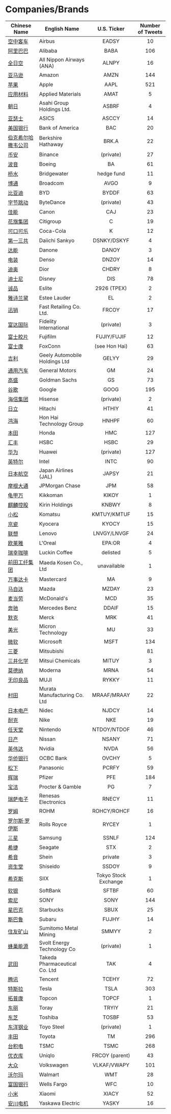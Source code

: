 # Companies/Brands
        
| Chinese Name | English Name | U.S. Ticker | Number of Tweets |
| ----- | ----- | :---: | :---: |
| [空中客车](空中客车.md) | Airbus | EADSY | 10 |
| [阿里巴巴](阿里巴巴.md) | Alibaba | BABA | 106 |
| [全日空](全日空.md) | All Nippon Airways (ANA) | ALNPY | 16 |
| [亚马逊](亚马逊.md) | Amazon | AMZN | 144 |
| [苹果](苹果.md) | Apple | AAPL | 521 |
| [应用材料](应用材料.md) | Applied Materials | AMAT | 5 |
| [朝日](朝日.md) | Asahi Group Holdings Ltd. | ASBRF | 4 |
| [亚瑟士](亚瑟士.md) | ASICS | ASCCY | 14 |
| [美国银行](美国银行.md) | Bank of America | BAC | 20 |
| [伯克希尔哈撒韦公司](伯克希尔哈撒韦公司.md) | Berkshire Hathaway | BRK.A | 22 |
| [币安](币安.md) | Binance | (private) | 27 |
| [波音](波音.md) | Boeing | BA | 61 |
| [桥水](桥水.md) | Bridgewater | hedge fund | 11 |
| [博通](博通.md) | Broadcom | AVGO | 9 |
| [比亚迪](比亚迪.md) | BYD | BYDDF | 63 |
| [字节跳动](字节跳动.md) | ByteDance | (private) | 43 |
| [佳能](佳能.md) | Canon | CAJ | 23 |
| [花旗集团](花旗集团.md) | Citigroup | C | 19 |
| [可口可乐](可口可乐.md) | Coca-Cola | K | 12 |
| [第一三共](第一三共.md) | Daiichi Sankyo | DSNKY/DSKYF | 4 |
| [达能](达能.md) | Danone | DANOY | 3 |
| [电装](电装.md) | Denso | DNZOY | 14 |
| [迪奥](迪奥.md) | Dior | CHDRY | 8 |
| [迪士尼](迪士尼.md) | Disney | DIS | 78 |
| [诚品](诚品.md) | Eslite | 2926 (TPEX) | 2 |
| [雅诗兰黛](雅诗兰黛.md) | Estee Lauder | EL | 2 |
| [迅销](迅销.md) | Fast Retailing Co. Ltd. | FRCOY | 17 |
| [富达国际](富达国际.md) | Fidelity International | (private) | 3 |
| [富士胶片](富士胶片.md) | Fujifilm | FUJIY/FUJIF | 12 |
| [富士康](富士康.md) | FoxConn | (see Hon Hai) | 63 |
| [吉利](吉利.md) | Geely Automobile Holdings Ltd | GELYY | 29 |
| [通用汽车](通用汽车.md) | General Motors | GM | 24 |
| [高盛](高盛.md) | Goldman Sachs | GS | 73 |
| [谷歌](谷歌.md) | Google | GOOG | 195 |
| [海信集团](海信集团.md) | Hisense | (private) | 2 |
| [日立](日立.md) | Hitachi | HTHIY | 41 |
| [鸿海](鸿海.md) | Hon Hai Technology Group | HNHPF | 60 |
| [本田](本田.md) | Honda | HMC | 127 |
| [汇丰](汇丰.md) | HSBC | HSBC | 29 |
| [华为](华为.md) | Huawei | (private) | 127 |
| [英特尔](英特尔.md) | Intel | INTC | 90 |
| [日本航空](日本航空.md) | Japan Airlines (JAL) | JAPSY | 21 |
| [摩根大通](摩根大通.md) | JPMorgan Chase | JPM | 58 |
| [龟甲万](龟甲万.md) | Kikkoman | KIKOY | 1 |
| [麒麟控股](麒麟控股.md) | Kirin Holdings | KNBWY | 8 |
| [小松](小松.md) | Komatsu | KMTUY/KMTUF | 15 |
| [京瓷](京瓷.md) | Kyocera | KYOCY | 15 |
| [联想](联想.md) | Lenovo | LNVGY/LNVGF | 24 |
| [欧莱雅](欧莱雅.md) | L'Oreal | EPA:OR | 4 |
| [瑞幸咖啡](瑞幸咖啡.md) | Luckin Coffee | delisted | 5 |
| [前田工纤集团](前田工纤集团.md) | Maeda Kosen Co., Ltd | unavailable | 1 |
| [万事达卡](万事达卡.md) | Mastercard | MA | 9 |
| [马自达](马自达.md) | Mazda | MZDAY | 23 |
| [麦当劳](麦当劳.md) | McDonald's | MCD | 35 |
| [奔驰](奔驰.md) | Mercedes Benz | DDAIF | 15 |
| [默克](默克.md) | Merck | MRK | 41 |
| [美光](美光.md) | Micron Technology | MU | 33 |
| [微软](微软.md) | Microsoft | MSFT | 134 |
| [三菱](三菱.md) | Mitsubishi |  | 81 |
| [三井化学](三井化学.md) | Mitsui Chemicals | MITUY | 3 |
| [莫德纳](莫德纳.md) | Moderna | MRNA | 54 |
| [无印良品](无印良品.md) | MUJI | RYKKY | 11 |
| [村田](村田.md) | Murata Manufacturing Co. Ltd | MRAAF/MRAAY | 22 |
| [日本电产](日本电产.md) | Nidec | NJDCY | 14 |
| [耐克](耐克.md) | Nike | NKE | 19 |
| [任天堂](任天堂.md) | Nintendo | NTDOY/NTDOF | 46 |
| [日产](日产.md) | Nissan | NSANY | 71 |
| [英伟达](英伟达.md) | Nvidia | NVDA | 56 |
| [华侨银行](华侨银行.md) | OCBC Bank | OVCHY | 5 |
| [松下](松下.md) | Panasonic | PCRFY | 59 |
| [辉瑞](辉瑞.md) | Pfizer | PFE | 184 |
| [宝洁](宝洁.md) | Procter & Gamble | PG | 7 |
| [瑞萨电子](瑞萨电子.md) | Renesas Electronics | RNECY | 11 |
| [罗姆](罗姆.md) | ROHM | ROHCY/ROHCF | 16 |
| [罗尔斯·罗伊斯](罗尔斯·罗伊斯.md) | Rolls Royce | RYCEY | 1 |
| [三星](三星.md) | Samsung | SSNLF | 124 |
| [希捷](希捷.md) | Seagate | STX | 2 |
| [希音](希音.md) | Shein | private | 3 |
| [资生堂](资生堂.md) | Shiseido | SSDOY | 9 |
| [希克斯](希克斯.md) | SIIX | Tokyo Stock Exchange | 1 |
| [软银](软银.md) | SoftBank | SFTBF | 60 |
| [索尼](索尼.md) | SONY | SONY | 144 |
| [星巴克](星巴克.md) | Starbucks | SBUX | 25 |
| [斯巴鲁](斯巴鲁.md) | Subaru | FUJHY | 14 |
| [住友矿山](住友矿山.md) | Sumitomo Metal Mining | SMMYY | 2 |
| [蜂巢能源](蜂巢能源.md) | Svolt Energy Technology Co | (private) | 1 |
| [武田](武田.md) | Takeda Pharmaceutical Co. Ltd | TAK | 4 |
| [腾讯](腾讯.md) | Tencent | TCEHY | 72 |
| [特斯拉](特斯拉.md) | Tesla | TSLA | 303 |
| [拓普康](拓普康.md) | Topcon | TOPCF | 1 |
| [东丽](东丽.md) | Toray | TRYIY | 21 |
| [东芝](东芝.md) | Toshiba | TOSBF | 53 |
| [东洋钢业](东洋钢业.md) | Toyo Steel | (private) | 1 |
| [丰田](丰田.md) | Toyota | TM | 296 |
| [台积电](台积电.md) | TSMC | TSMC | 268 |
| [优衣库](优衣库.md) | Uniqlo | FRCOY (parent) | 43 |
| [大众](大众.md) | Volkswagen | VLKAF/VWAPY | 101 |
| [沃尔玛](沃尔玛.md) | Walmart | WMT | 28 |
| [富国银行](富国银行.md) | Wells Fargo | WFC | 10 |
| [小米](小米.md) | Xiaomi | XIACY | 52 |
| [安川电机](安川电机.md) | Yaskawa Electric | YASKY | 16 |
